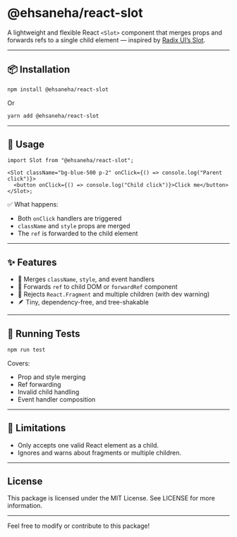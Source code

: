 # @ehsaneha/react-slot

A lightweight and flexible React `<Slot>` component that merges props and forwards refs to a single child element — inspired by [Radix UI’s Slot](https://www.radix-ui.com/docs/primitives/utilities/slot).

---

## 📦 Installation

```bash
npm install @ehsaneha/react-slot
```

Or

```bash
yarn add @ehsaneha/react-slot
```

---

## 🚀 Usage

```tsx
import Slot from "@ehsaneha/react-slot";

<Slot className="bg-blue-500 p-2" onClick={() => console.log("Parent click")}>
  <button onClick={() => console.log("Child click")}>Click me</button>
</Slot>;
```

✅ What happens:

- Both `onClick` handlers are triggered
- `className` and `style` props are merged
- The `ref` is forwarded to the child element

---

## ✨ Features

- 🔁 Merges `className`, `style`, and event handlers
- 🎯 Forwards `ref` to child DOM or `forwardRef` component
- 🚫 Rejects `React.Fragment` and multiple children (with dev warning)
- 🪶 Tiny, dependency-free, and tree-shakable

---

## 🧪 Running Tests

```bash
npm run test
```

Covers:

- Prop and style merging
- Ref forwarding
- Invalid child handling
- Event handler composition

---

## 🛑 Limitations

- Only accepts one valid React element as a child.
- Ignores and warns about fragments or multiple children.

---

## License

This package is licensed under the MIT License. See LICENSE for more information.

---

Feel free to modify or contribute to this package!
